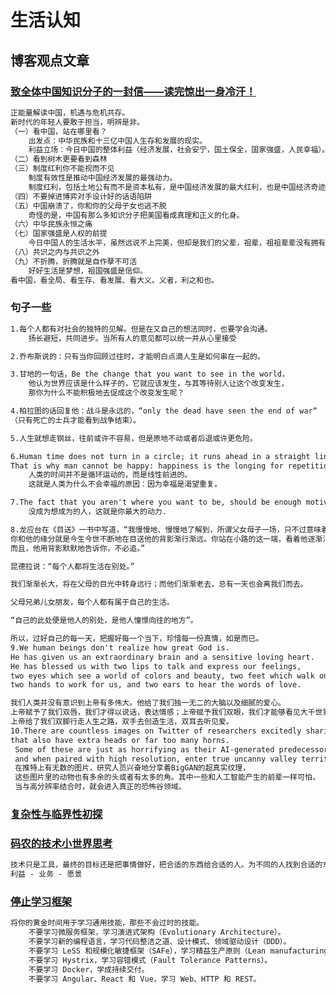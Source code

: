 # 生活认知
## 博客观点文章
### [致全体中国知识分子的一封信——读完惊出一身冷汗！](https://mp.weixin.qq.com/s?__biz=MzU1NjI0ODkxNw==&mid=2247492272&idx=3&sn=0128923abde8cb39ad4cb13c22db2e37&chksm=fbc5588accb2d19c09e41338036747696a49c59b8fd461fcf2377e60e5f00491e23a73157242&mpshare=1&scene=23&srcid=&sharer_sharetime=1588725152260&sharer_shareid=d812adcc01829f0f7f8fb06aea118511#rd)
```markdown
正能量解读中国，机遇与危机共存。
新时代的年轻人要敢于担当，明辨是非。
（一）看中国，站在哪里看？
    出发点：中华民族和十三亿中国人生存和发展的现实。
    利益立场：今日中国的整体利益（经济发展，社会安宁，国土保全，国家强盛，人民幸福）。
（二）看到树木更要看到森林
（三）制度红利你不能视而不见  
    制度有效性是推动中国经济发展的最强动力。
    制度红利，包括土地公有而不是资本私有，是中国经济发展的最大红利，也是中国经济奇迹的唯一答案
（四）不要掉进博弈对手设计好的话语陷阱
（五）中国崩溃了，你和你的父母子女也逃不脱
    奇怪的是，中国有那么多知识分子把美国看成真理和正义的化身。
（六）中华民族永恒之痛
（七）国家强盛是人权的前提
    今日中国人的生活水平，虽然远说不上完美，但却是我们的父辈，祖辈，祖祖辈辈没有拥有过的。
（八）共识之内与共识之外
（九）不折腾，折腾就是自作孽不可活
    好好生活是梦想，祖国强盛是信仰。
看中国，看全局、看生存、看发展、看大义。义者，利之和也。
```
### 句子一些
```markdown
1.每个人都有对社会的独特的见解。但是在又自己的想法同时，也要学会沟通。
    扬长避短，共同进步。当所有人的意见都可以统一并从心里接受

2.乔布斯说的：只有当你回顾过往时，才能明白点滴人生是如何串在一起的。

3.甘地的一句话，Be the change that you want to see in the world，
    他认为世界应该是什么样子的，它就应该发生，与其等待别人让这个改变发生，
    那你为什么不能积极地去促成这个改变发生呢？

4.柏拉图的话回复他：战斗是永远的，“only the dead have seen the end of war“
（只有死亡的士兵才能看到战争结束）。

5.人生就想走钢丝，往前或许不容易，但是原地不动或者后退或许更危险。

6.Human time does not turn in a circle; it runs ahead in a straight line. 
That is why man cannot be happy: happiness is the longing for repetition.
    人类的时间并不是循环运动的，而是线性前进的。
    这就是人类为什么不会幸福的原因：因为幸福是渴望重复。

7.The fact that you aren't where you want to be, should be enough motivation. 
    没成为想成为的人，这就是你最大的动力.

8.龙应台在《目送》一书中写道，“我慢慢地、慢慢地了解到，所谓父女母子一场，只不过意味着，
你和他的缘分就是今生今世不断地在目送他的背影渐行渐远。你站在小路的这一端，看着他逐渐消失在小路转弯的地方，
而且，他用背影默默地告诉你，不必追。”

昆德拉说：“每个人都将生活在别处。”

我们渐渐长大，将在父母的目光中转身远行；而他们渐渐老去，总有一天也会离我们而去。

父母兄弟儿女朋友，每个人都有属于自己的生活。

“自己的此处便是他人的别处，是他人憧憬向往的地方”。

所以，过好自己的每一天，把握好每一个当下，珍惜每一份真情，如是而已。
9.We human beings don't realize how great God is. 
He has given us an extraordinary brain and a sensitive loving heart.
He has blessed us with two lips to talk and express our feelings, 
two eyes which see a world of colors and beauty, two feet which walk on the road of life, 
two hands to work for us, and two ears to hear the words of love.

我们人类并没有意识到上帝有多伟大。他给了我们独一无二的大脑以及细腻的爱心。
上帝赋予了我们双唇，我们才得以说话，表达情感；上帝赋予我们双眼，我们才能够看见大千世界多彩的美丽；
上帝给了我们双脚行走人生之路，双手去创造生活，双耳去听见爱。
10.There are countless images on Twitter of researchers excitedly sharing BigGAN’s hyperreal textures on animals 
that also have extra heads or far too many horns.
 Some of these are just as horrifying as their AI-generated predecessors,
 and when paired with high resolution, enter true uncanny valley territory.
 在推特上有无数的图片，研究人员兴奋地分享着BigGAN的超真实纹理，
 这些图片里的动物也有多余的头或者有太多的角。其中一些和人工智能产生的前辈一样可怕，
 当与高分辨率结合时，就会进入真正的恐怖谷领域。
```

### [复杂性与临界性初探](https://www.cnblogs.com/LittleHann/p/12834149.html)

### [码农的技术小世界思考](https://www.cnblogs.com/xiyuanMore/p/11755869.html)
```markdown
技术只是工具，最终的目标还是把事情做好，把合适的东西给合适的人。为不同的人找到合适的东西。
利益 - 业务 - 愿景
```
### [停止学习框架](https://kb.cnblogs.com/page/615884/)
```markdown
将你的黄金时间用于学习通用技能，那些不会过时的技能。
    不要学习微服务框架，学习演进式架构（Evolutionary Architecture）。
    不要学习新的编程语言，学习代码整洁之道、设计模式、领域驱动设计（DDD）。
    不要学习 LeSS 和规模化敏捷框架（SAFe），学习精益生产原则（Lean manufacturing principles）。
    不要学习 Hystrix，学习容错模式（Fault Tolerance Patterns）。
    不要学习 Docker，学成持续交付。
    不要学习 Angular、React 和 Vue，学习 Web、HTTP 和 REST。
```
